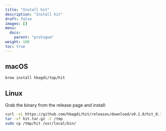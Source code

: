 ```yaml
---
title: "Install hit"
description: "Install hit"
draft: false
images: []
menu:
  docs:
    parent: "prologue"
weight: 100
toc: true
---
```


## macOS

```bash
brew install hbagdi/tap/hit
```

## Linux

Grab the binary from the release page and install:

```bash
curl -sL https://github.com/hbagdi/hit/releases/download/v0.1.0/hit_0.1.0_linux_amd64.tar.gz -o hit.tar.gz
tar -xf hit.tar.gz -C /tmp
sudo cp /tmp/hit /usr/local/bin/
```
